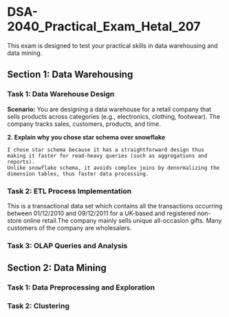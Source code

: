 # DSA-2040_Practical_Exam_Hetal_207
This exam is designed to test your practical skills in data warehousing and data mining.

## Section 1: Data Warehousing

### Task 1: Data Warehouse Design

**Scenario:** You are designing a data warehouse for a retail company that sells products across
categories (e.g., electronics, clothing, footwear). The company tracks sales, customers, products, and time.

**2. Explain why you chose star schema over snowflake**

    I chose star schema because it has a straightforward design thus making it faster for read-heavy queries (such as aggregations and reports).
    Unlike snowflake schema, it avoids complex joins by denormalizing the dimension tables, thus faster data processing.

### Task 2: ETL Process Implementation

This is a transactional data set which contains all the transactions occurring between 01/12/2010 and 09/12/2011 for a UK-based and registered non-store online retail.The company mainly sells unique all-occasion gifts. Many customers of the company are wholesalers.

### Task 3: OLAP Queries and Analysis


## Section 2: Data Mining

### Task 1: Data Preprocessing and Exploration


### Task 2: Clustering


